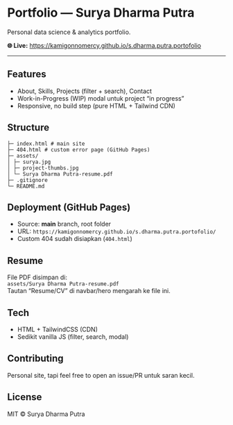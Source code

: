 # Portfolio — Surya Dharma Putra

Personal data science & analytics portfolio.

**🌐 Live:** https://kamigonnomercy.github.io/s.dharma.putra.portofolio

---

## Features
- About, Skills, Projects (filter + search), Contact
- Work-in-Progress (WIP) modal untuk project “in progress”
- Responsive, no build step (pure HTML + Tailwind CDN)

## Structure
```
├─ index.html # main site
├─ 404.html # custom error page (GitHub Pages)
├─ assets/
│ ├─ surya.jpg
│ ├─ project-thumbs.jpg
│ └─ Surya Dharma Putra-resume.pdf
├─ .gitignore
└─ README.md
```

## Deployment (GitHub Pages)
- Source: **main** branch, root folder  
- URL: `https://kamigonnomercy.github.io/s.dharma.putra.portofolio/`  
- Custom 404 sudah disiapkan (`404.html`)

## Resume
File PDF disimpan di:  
`assets/Surya Dharma Putra-resume.pdf`  
Tautan “Resume/CV” di navbar/hero mengarah ke file ini.

## Tech
- HTML + TailwindCSS (CDN)
- Sedikit vanilla JS (filter, search, modal)

## Contributing
Personal site, tapi feel free to open an issue/PR untuk saran kecil.

## License
MIT © Surya Dharma Putra
